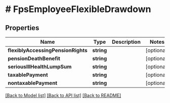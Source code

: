 # # FpsEmployeeFlexibleDrawdown

## Properties

Name | Type | Description | Notes
------------ | ------------- | ------------- | -------------
**flexiblyAccessingPensionRights** | **string** |  | [optional]
**pensionDeathBenefit** | **string** |  | [optional]
**seriousIllHealthLumpSum** | **string** |  | [optional]
**taxablePayment** | **string** |  | [optional]
**nontaxablePayment** | **string** |  | [optional]

[[Back to Model list]](../../README.md#models) [[Back to API list]](../../README.md#endpoints) [[Back to README]](../../README.md)
